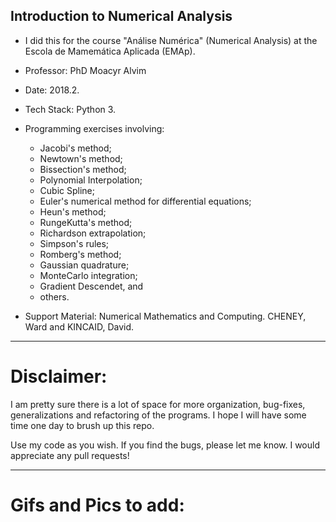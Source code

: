 Introduction to Numerical Analysis
---

 + I did this for the course "Análise Numérica" (Numerical Analysis) at the Escola de Mamemática Aplicada (EMAp). 
 
 + Professor: PhD Moacyr Alvim

 + Date: 2018.2.

 + Tech Stack: Python 3.

 + Programming exercises involving: 
   - Jacobi's method;
   - Newtown's method;
   - Bissection's method;
   - Polynomial Interpolation;
   - Cubic Spline;
   - Euler's numerical method for differential equations;
   - Heun's method;
   - RungeKutta's method;
   - Richardson extrapolation;
   - Simpson's rules;
   - Romberg's method;
   - Gaussian quadrature;
   - MonteCarlo integration; 
   - Gradient Descendet, and
   - others.
   
 + Support Material: Numerical Mathematics and Computing. CHENEY, Ward and KINCAID, David. 
 
---

# Disclaimer:

I am pretty sure there is a lot of space for more organization, bug-fixes, generalizations and refactoring of the programs. I hope I will have some time one day to brush up this repo. 

Use my code as you wish. If you find the bugs, please let me know. I would appreciate any pull requests!

---

# Gifs and Pics to add:


